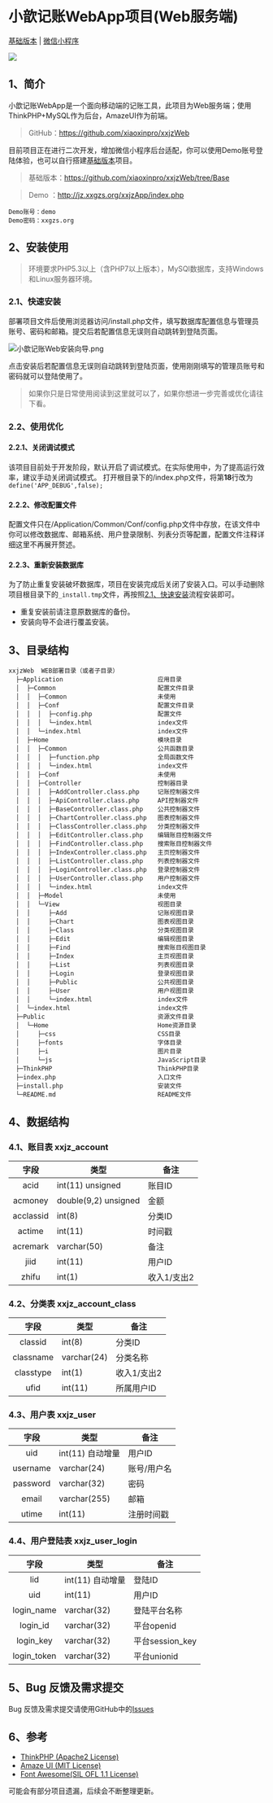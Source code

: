 # 小歆记账WebApp项目(Web服务端)

[基础版本](https://github.com/xiaoxinpro/xxjzWeb/tree/Base) | [微信小程序](https://github.com/xiaoxinpro/xxjzWeChat)

![](http://upload-images.jianshu.io/upload_images/1568014-caeefa6ab53be35b.png?imageMogr2/auto-orient/strip%7CimageView2/2/w/1240)

## 1、简介

小歆记账WebApp是一个面向移动端的记账工具，此项目为Web服务端；使用ThinkPHP+MySQL作为后台，AmazeUI作为前端。

>GitHub：https://github.com/xiaoxinpro/xxjzWeb

目前项目正在进行二次开发，增加微信小程序后台适配，你可以使用Demo账号登陆体验，也可以自行搭建[基础版本](https://github.com/xiaoxinpro/xxjzWeb/tree/Base)项目。

>基础版本：https://github.com/xiaoxinpro/xxjzWeb/tree/Base

>Demo  ：http://jz.xxgzs.org/xxjzApp/index.php

    Demo账号：demo
    Demo密码：xxgzs.org

## 2、安装使用


>环境要求PHP5.3以上（含PHP7以上版本），MySQl数据库，支持Windows和Linux服务器环境。

### 2.1、快速安装
部署项目文件后使用浏览器访问/install.php文件，填写数据库配置信息与管理员账号、密码和邮箱。提交后若配置信息无误则自动跳转到登陆页面。

![小歆记账Web安装向导.png](http://upload-images.jianshu.io/upload_images/1568014-d370ca30a08a8b2e.png?imageMogr2/auto-orient/strip%7CimageView2/2/w/1240)

点击安装后若配置信息无误则自动跳转到登陆页面，使用刚刚填写的管理员账号和密码就可以登陆使用了。

> 如果你只是日常使用阅读到这里就可以了，如果你想进一步完善或优化请往下看。

### 2.2、使用优化

#### 2.2.1、关闭调试模式

该项目目前处于开发阶段，默认开启了调试模式。在实际使用中，为了提高运行效率，建议手动关闭调试模式。
打开根目录下的/index.php文件，将第**18**行改为`define('APP_DEBUG',false);`

#### 2.2.2、修改配置文件
配置文件只在/Application/Common/Conf/config.php文件中存放，在该文件中你可以修改数据库、邮箱系统、用户登录限制、列表分页等配置，配置文件注释详细这里不再展开赘述。

#### 2.2.3、重新安装数据库
为了防止重复安装破坏数据库，项目在安装完成后关闭了安装入口。可以手动删除项目根目录下的`_install.tmp`文件，再按照[2.1、快速安装](#21快速安装)流程安装即可。

* 重复安装前请注意原数据库的备份。
* 安装向导不会进行覆盖安装。


## 3、目录结构


    xxjzWeb  WEB部署目录（或者子目录）
      ├─Application                          应用目录
      │  ├─Common                            配置文件目录
      │  │  ├─Common                         未使用
      │  │  ├─Conf                           配置文件目录
      │  │  │  ├─config.php                  配置文件
      │  │  │  └─index.html                  index文件
      │  │  └─index.html                     index文件
      │  ├─Home                              模块目录
      │  │  ├─Common                         公共函数目录
      │  │  │  ├─function.php                全局函数文件
      │  │  │  └─index.html                  index文件
      │  │  ├─Conf                           未使用
      │  │  ├─Controller                     控制器目录
      │  │  │  ├─AddController.class.php     记账控制器文件
      │  │  │  ├─ApiController.class.php     API控制器文件
      │  │  │  ├─BaseController.class.php    公共控制器文件
      │  │  │  ├─ChartController.class.php   图表控制器文件
      │  │  │  ├─ClassController.class.php   分类控制器文件
      │  │  │  ├─EditController.class.php    编辑账目控制器文件
      │  │  │  ├─FindController.class.php    搜索账目控制器文件
      │  │  │  ├─IndexController.class.php   主页控制器文件
      │  │  │  ├─ListController.class.php    列表控制器文件
      │  │  │  ├─LoginController.class.php   登录控制器文件
      │  │  │  ├─UserController.class.php    用户控制器文件
      │  │  │  └─index.html                  index文件
      │  │  ├─Model                          未使用
      │  │  └─View                           视图目录
      │  │     ├─Add                         记账视图目录
      │  │     ├─Chart                       图表视图目录
      │  │     ├─Class                       分类视图目录
      │  │     ├─Edit                        编辑视图目录
      │  │     ├─Find                        搜索账目视图目录
      │  │     ├─Index                       主页视图目录
      │  │     ├─List                        列表视图目录
      │  │     ├─Login                       登录视图目录
      │  │     ├─Public                      公共视图目录
      │  │     ├─User                        用户视图目录
      │  │     └─index.html                  index文件
      │  └─index.html                        index文件
      ├─Public                               资源文件目录
      │  └─Home                              Home资源目录
      │     ├─css                            CSS目录
      │     ├─fonts                          字体目录
      │     ├─i                              图片目录
      │     └─js                             JavaScript目录
      ├─ThinkPHP                             ThinkPHP目录
      ├─index.php                            入口文件
      ├─install.php                          安装文件
      └─README.md                            README文件


## 4、数据结构

### 4.1、账目表 xxjz_account
| 字段 | 类型 | 备注 |
|:--------:|--------|--------|
|acid|int(11) unsigned |账目ID|
|acmoney|double(9,2) unsigned|金额|
|acclassid|int(8)|分类ID|
|actime|int(11)|时间戳|
|acremark|varchar(50)|备注|
|jiid|int(11)|用户ID|
|zhifu|int(1)|收入1/支出2|

### 4.2、分类表 xxjz_account_class
| 字段 | 类型 | 备注 |
|:--------:|--------|--------|
|classid|int(8) |分类ID|
|classname|varchar(24)|分类名称|
|classtype|int(1)|收入1/支出2|
|ufid|int(11)|所属用户ID|

### 4.3、用户表 xxjz_user
| 字段 | 类型 | 备注 |
|:--------:|--------|--------|
|uid|int(11) 自动增量|用户ID|
|username|varchar(24)|账号/用户名|
|password|varchar(32)|密码|
|email|varchar(255)|邮箱|
|utime|int(11)|注册时间戳|

### 4.4、用户登陆表 xxjz_user_login
| 字段 | 类型 | 备注 |
|:--------:|--------|--------|
|lid|int(11) 自动增量|登陆ID|
|uid|int(11)|用户ID|
|login_name|varchar(32)|登陆平台名称|
|login_id|varchar(32)|平台openid|
|login_key|varchar(32)|平台session_key|
|login_token|varchar(32)|平台unionid|

## 5、Bug 反馈及需求提交

Bug 反馈及需求提交请使用GitHub中的[Issues](https://github.com/xiaoxinpro/xxjzWeb/issues)


## 6、参考

* [ThinkPHP (Apache2 License)](https://github.com/top-think/thinkphp)
* [Amaze UI (MIT License)](https://github.com/amazeui/amazeui)
* [Font Awesome(SIL OFL 1.1 License)](https://github.com/FortAwesome/Font-Awesome)

可能会有部分项目遗漏，后续会不断整理更新。
